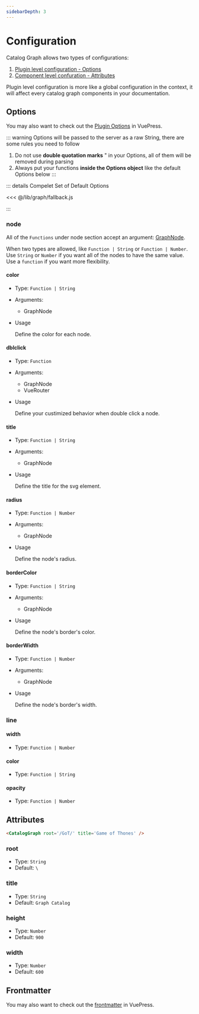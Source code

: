 ```yaml
---
sidebarDepth: 3
---
```


# Configuration

Catalog Graph allows two types of configurations:

1. [Plugin level configuration - Options](#options)
2. [Component level confuration - Attributes](#attributes)

Plugin level configuration is more like a global configuration in the context, it will affect every catalog graph components in your documentation.

## Options

You may also want to check out the [Plugin Options](https://vuepress.vuejs.org/plugin/using-a-plugin.html#plugin-options) in VuePress.

::: warning
Options will be passed to the server as a raw String, there are some rules you need to follow

1. Do not use **double quotation marks** " in your Options, all of them will be removed during parsing
2. Always put your functions **inside the Options object** like the default Options below
:::

::: details Compelet Set of Default Options

<<< @/lib/graph/fallback.js

:::

### node

All of the `Functions` under node section accept an argument: [GraphNode](./api-reference.html#graphnode).

When two types are allowed, like `Function | String` or `Function | Number`. Use `String` or `Number` if you want all of the nodes to have the same value. Use a `function` if you want more flexibility.

#### color

* Type: `Function | String`
* Arguments:
  * GraphNode
* Usage

  Define the color for each node.

#### dblclick

* Type: `Function`
* Arguments:
  * GraphNode
  * VueRouter
* Usage

  Define your custimized behavior when double click a node.

#### title

* Type: `Function | String`
* Arguments:
  * GraphNode
* Usage

  Define the title for the svg element.

#### radius

* Type: `Function | Number`
* Arguments:
  * GraphNode
* Usage

  Define the node's radius.

#### borderColor

* Type: `Function | String`
* Arguments:
  * GraphNode
* Usage

  Define the node's border's color.

#### borderWidth

* Type: `Function | Number`
* Arguments:
  * GraphNode
* Usage

  Define the node's border's width.

### line

#### width

* Type: `Function | Number`

#### color

* Type: `Function | String`

#### opacity

* Type: `Function | Number`

## Attributes

```html
<CatalogGraph root='/GoT/' title='Game of Thones' />
```

### root

* Type: `String`
* Default: `\`

### title

* Type: `String`
* Default: `Graph Catalog`

### height

* Type: `Number`
* Default: `900`

### width

* Type: `Number`
* Default: `600`

## Frontmatter

You may also want to check out the [frontmatter](https://vuepress.vuejs.org/guide/frontmatter.html#alternative-frontmatter-formats) in VuePress.
